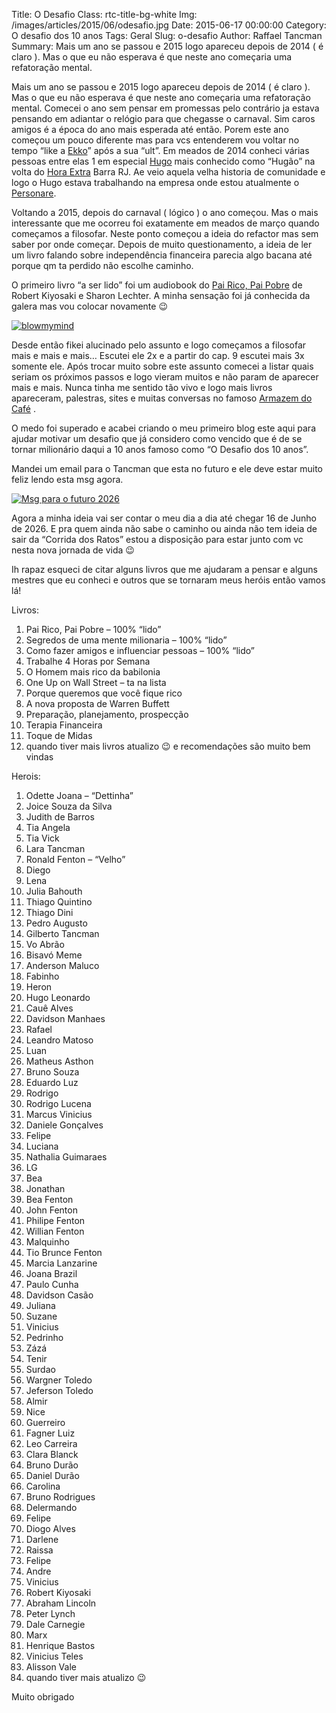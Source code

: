 Title: O Desafio
Class: rtc-title-bg-white
Img: /images/articles/2015/06/odesafio.jpg
Date: 2015-06-17 00:00:00 
Category: O desafio dos 10 anos
Tags: Geral
Slug: o-desafio 
Author: Raffael Tancman  
Summary: Mais um ano se passou e 2015 logo apareceu depois de 2014 ( é claro ). Mas o que eu não esperava é que neste ano começaria uma refatoração mental.

Mais um ano se passou e 2015 logo apareceu depois de 2014 ( é claro ). Mas o que eu não esperava é que neste ano começaria uma refatoração mental. Comecei o ano sem pensar em promessas pelo contrário ja estava pensando em adiantar o relógio para que chegasse o carnaval. Sim caros amigos é a época do ano mais esperada até então. Porem este ano começou um pouco diferente mas para vcs entenderem vou voltar no tempo “like a [Ekko](http://br.leagueoflegends.com/pt/page/campeao-revelado-ekko-o-rapaz-que-estilhacou-o-tempo)” após a sua “ult”. Em meados de 2014 conheci várias pessoas entre elas 1 em especial [Hugo](https://twitter.com/hugoleodev) mais conhecido como “Hugão” na volta do [Hora Extra](http://horaextra.org/) Barra RJ. Ae veio aquela velha historia de comunidade e logo o Hugo estava trabalhando na empresa onde estou atualmente o [Personare](http://www.personare.com.br/).

Voltando a 2015, depois do carnaval ( lógico ) o ano começou. Mas o mais interessante que me ocorreu foi exatamente em meados de março quando começamos a filosofar. Neste ponto começou a ideia do refactor mas sem saber por onde começar. Depois de muito questionamento, a ideia de ler um livro falando sobre independência financeira parecia algo bacana até porque qm ta perdido não escolhe caminho.

O primeiro livro “a ser lido” foi um audiobook do [Pai Rico, Pai Pobre](https://pt.wikipedia.org/wiki/Pai_Rico,_Pai_Pobre) de Robert Kiyosaki e Sharon Lechter. A minha sensação foi já conhecida da galera mas vou colocar novamente 😉

[![blowmymind](http://rtancman.com.br/images/articles/2015/06/blowmymind.gif)](http://rtancman.com.br/images/articles/2015/06/blowmymind.gif)

Desde então fikei alucinado pelo assunto e logo começamos a filosofar mais e mais e mais… Escutei ele 2x e a partir do cap. 9 escutei mais 3x somente ele. Após trocar muito sobre este assunto comecei a listar quais seriam os próximos passos e logo vieram muitos e não param de aparecer mais e mais. Nunca tinha me sentido tão vivo e logo mais livros apareceram, palestras, sites e muitas conversas no famoso [Armazem do Café](http://www.armazemdocafe.com.br/) .

O medo foi superado e acabei criando o meu primeiro blog este aqui para ajudar motivar um desafio que já considero como vencido que é de se tornar milionário daqui a 10 anos famoso como “O Desafio dos 10 anos”.

Mandei um email para o Tancman que esta no futuro e ele deve estar muito feliz lendo esta msg agora.

[![Msg para o futuro 2026](http://rtancman.com.br/images/articles/2015/06/msgfuturoraffaeltancman.png)](http://rtancman.com.br/images/articles/2015/06/msgfuturoraffaeltancman.png)

Agora a minha ideia vai ser contar o meu dia a dia até chegar 16 de Junho de 2026\. E pra quem ainda não sabe o caminho ou ainda não tem ideia de sair da “Corrida dos Ratos” estou a disposição para estar junto com vc nesta nova jornada de vida 😉

Ih rapaz esqueci de citar alguns livros que me ajudaram a pensar e alguns mestres que eu conheci e outros que se tornaram meus heróis então vamos lá!

Livros:

1.  Pai Rico, Pai Pobre – 100% “lido”
2.  Segredos de uma mente milionaria – 100% “lido”
3.  Como fazer amigos e influenciar pessoas – 100% “lido”
4.  Trabalhe 4 Horas por Semana
5.  O Homem mais rico da babilonia
6.  One Up on Wall Street – ta na lista
7.  Porque queremos que você fique rico
8.  A nova proposta de Warren Buffett
9.  Preparação, planejamento, prospecção
10.  Terapia Financeira
11.  Toque de Midas
12.  quando tiver mais livros atualizo 😉 e recomendações são muito bem vindas

Herois:

1.  Odette Joana – “Dettinha”
2.  Joice Souza da Silva
3.  Judith de Barros
4.  Tia Angela
5.  Tia Vick
6.  Lara Tancman
7.  Ronald Fenton – “Velho”
8.  Diego
9.  Lena
10.  Julia Bahouth
11.  Thiago Quintino
12.  Thiago Dini
13.  Pedro Augusto
14.  Gilberto Tancman
15.  Vo Abrão
16.  Bisavó Meme
17.  Anderson Maluco
18.  Fabinho
19.  Heron
20.  Hugo Leonardo
21.  Cauê Alves
22.  Davidson Manhaes
23.  Rafael
24.  Leandro Matoso
25.  Luan
26.  Matheus Asthon
27.  Bruno Souza
28.  Eduardo Luz
29.  Rodrigo
30.  Rodrigo Lucena
31.  Marcus Vinicius
32.  <span class="entity _4v1s" data-icon="null" data-select="group" data-group="all" data-fulltext="Daniele Gonçalves" data-text="Daniele Gonçalves" data-type="ent:user" data-uid="1154104317" data-si="true">Daniele Gonçalves</span><span data-si="true"></span>
33.  Felipe
34.  Luciana
35.  Nathalia Guimaraes
36.  LG
37.  Bea
38.  Jonathan
39.  Bea Fenton
40.  John Fenton
41.  Philipe Fenton
42.  Willian Fenton
43.  Malquinho
44.  Tio Brunce Fenton
45.  Marcia Lanzarine
46.  Joana Brazil
47.  Paulo Cunha
48.  Davidson Casão
49.  Juliana
50.  Suzane
51.  Vinicius
52.  Pedrinho
53.  Zázá
54.  Tenir
55.  Surdao
56.  Wargner Toledo
57.  Jeferson Toledo
58.  Almir
59.  Nice
60.  Guerreiro
61.  Fagner Luiz
62.  Leo Carreira
63.  Clara Blanck
64.  Bruno Durão
65.  Daniel Durão
66.  Carolina
67.  Bruno Rodrigues
68.  Delermando
69.  Felipe
70.  Diogo Alves
71.  Darlene
72.  Raissa
73.  Felipe
74.  Andre
75.  Vinicius
76.  Robert Kiyosaki
77.  Abraham Lincoln
78.  Peter Lynch
79.  Dale Carnegie
80.  Marx
81.  Henrique Bastos
82.  Vinicius Teles
83.  Alisson Vale
84.  quando tiver mais atualizo 😉

Muito obrigado
